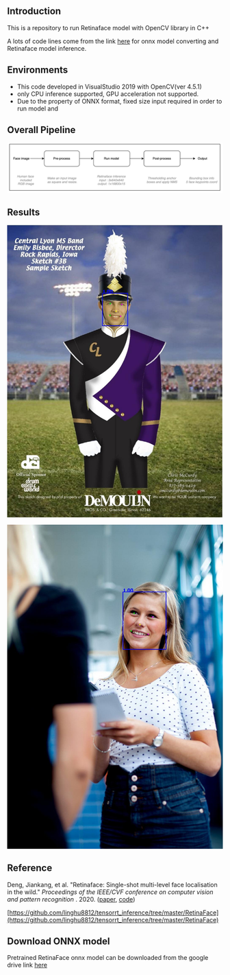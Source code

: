 ## Introduction

This is a repository to run Retinaface model with OpenCV library in C++

A lots of code lines come from the link [here](https://github.com/linghu8812/tensorrt_inference/tree/master/RetinaFace) for onnx model converting and Retinaface model inference.

## Environments

- This code developed in VisualStudio 2019 with OpenCV(ver 4.5.1)
- only CPU inference supported, GPU acceleration not supported.
- Due to the property of ONNX format, fixed size input required in order to run model and

## Overall Pipeline

![pipeline.png](attachment/pipeline.png)

## Results

![widerface_0.jpg](attachment/widerface_0.jpg)

![widerface_1.jpg](attachment/widerface_1.jpg)

## Reference

Deng, Jiankang, et al. "Retinaface: Single-shot multi-level face localisation in the wild." *Proceedings of the IEEE/CVF conference on computer vision and pattern recognition*
. 2020. ([paper](https://openaccess.thecvf.com/content_CVPR_2020/papers/Deng_RetinaFace_Single-Shot_Multi-Level_Face_Localisation_in_the_Wild_CVPR_2020_paper.pdf), [code](https://github.com/deepinsight/insightface/tree/master/detection/retinaface))

[https://github.com/linghu8812/tensorrt_inference/tree/master/RetinaFace](https://github.com/linghu8812/tensorrt_inference/tree/master/RetinaFace)

## Download ONNX model

Pretrained RetinaFace onnx model can be downloaded from the google drive link [here](https://drive.google.com/file/d/1YnM0TlJhuNO5_sS00g1W5ORxlLL227x5/view?usp=sharing)